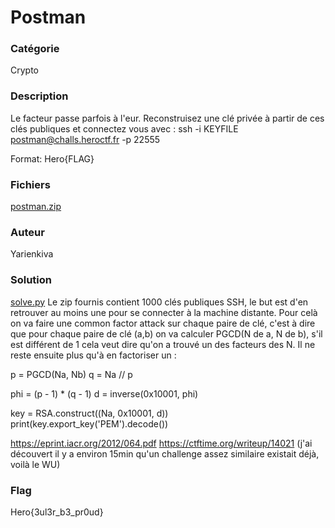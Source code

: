 # Postman

### Catégorie

Crypto

### Description

Le facteur passe parfois à l'eur. Reconstruisez une clé privée à partir de ces clés publiques et connectez vous avec :
ssh -i KEYFILE postman@challs.heroctf.fr -p 22555

Format: Hero{FLAG}

### Fichiers

[postman.zip](postman.zip)

### Auteur

Yarienkiva

### Solution

[solve.py](solve.py)
Le zip fournis contient 1000 clés publiques SSH, le but est d'en retrouver au moins une pour se connecter à la machine distante.
Pour celà on va faire une common factor attack sur chaque paire de clé, c'est à dire que pour chaque paire de clé (a,b) on va calculer PGCD(N de a, N de b), s'il est différent de 1 cela veut dire qu'on a trouvé un des facteurs des N.
Il ne reste ensuite plus qu'à en factoriser un :

p = PGCD(Na, Nb)
q = Na // p

phi = (p - 1) * (q - 1)
d   = inverse(0x10001, phi)

key = RSA.construct((Na, 0x10001, d))
print(key.export_key('PEM').decode())

https://eprint.iacr.org/2012/064.pdf
https://ctftime.org/writeup/14021 (j'ai découvert il y a environ 15min qu'un challenge assez similaire existait déjà, voilà le WU)


### Flag

Hero{3ul3r_b3_pr0ud}
